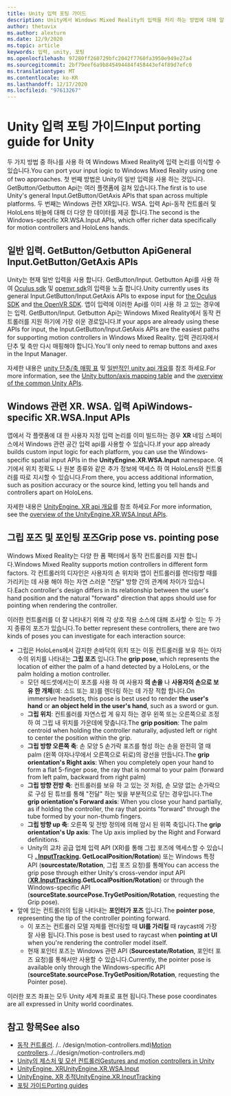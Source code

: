 ```yaml
---
title: Unity 입력 포팅 가이드
description: Unity에서 Windows Mixed Reality의 입력을 처리 하는 방법에 대해 알아봅니다.
author: thetuvix
ms.author: alexturn
ms.date: 12/9/2020
ms.topic: article
keywords: 입력, unity, 포팅
ms.openlocfilehash: 97280ff260729bfc2042f7760fa3950e949e27a4
ms.sourcegitcommit: 2bf79eef6a9b845494484f458443ef4f89d7efc0
ms.translationtype: MT
ms.contentlocale: ko-KR
ms.lasthandoff: 12/17/2020
ms.locfileid: "97613267"
---
```

# <a name="input-porting-guide-for-unity"></a><span data-ttu-id="d6267-104">Unity 입력 포팅 가이드</span><span class="sxs-lookup"><span data-stu-id="d6267-104">Input porting guide for Unity</span></span>

<span data-ttu-id="d6267-105">두 가지 방법 중 하나를 사용 하 여 Windows Mixed Reality에 입력 논리를 이식할 수 있습니다.</span><span class="sxs-lookup"><span data-stu-id="d6267-105">You can port your input logic to Windows Mixed Reality using one of two approaches.</span></span> <span data-ttu-id="d6267-106">첫 번째 방법은 Unity의 일반 입력을 사용 하는 것입니다. GetButton/Getbutton Api는 여러 플랫폼에 걸쳐 있습니다.</span><span class="sxs-lookup"><span data-stu-id="d6267-106">The first is to use Unity's general Input.GetButton/GetAxis APIs that span across multiple platforms.</span></span> <span data-ttu-id="d6267-107">두 번째는 Windows 관련 XR입니다. WSA. 입력 Api-동작 컨트롤러 및 HoloLens 바늘에 대해 더 다양 한 데이터를 제공 합니다.</span><span class="sxs-lookup"><span data-stu-id="d6267-107">The second is the Windows-specific XR.WSA.Input APIs, which offer richer data specifically for motion controllers and HoloLens hands.</span></span>

## <a name="general-inputgetbuttongetaxis-apis"></a><span data-ttu-id="d6267-108">일반 입력. GetButton/Getbutton Api</span><span class="sxs-lookup"><span data-stu-id="d6267-108">General Input.GetButton/GetAxis APIs</span></span>

<span data-ttu-id="d6267-109">Unity는 현재 일반 입력을 사용 합니다. GetButton/Input. Getbutton Api를 사용 하 여 [Oculus sdk](https://docs.unity3d.com/Manual/OculusControllers.html) 및 [openvr sdk](https://docs.unity3d.com/Manual/OpenVRControllers.html)의 입력을 노출 합니다.</span><span class="sxs-lookup"><span data-stu-id="d6267-109">Unity currently uses its general Input.GetButton/Input.GetAxis APIs to expose input for [the Oculus SDK](https://docs.unity3d.com/Manual/OculusControllers.html) and [the OpenVR SDK](https://docs.unity3d.com/Manual/OpenVRControllers.html).</span></span> <span data-ttu-id="d6267-110">앱이 입력에 이러한 Api를 이미 사용 하 고 있는 경우에는 입력. GetButton/Input. Getbutton Api는 Windows Mixed Reality에서 동작 컨트롤러를 지원 하기에 가장 쉬운 경로입니다.</span><span class="sxs-lookup"><span data-stu-id="d6267-110">If your apps are already using these APIs for input, the Input.GetButton/Input.GetAxis APIs are the easiest paths for supporting motion controllers in Windows Mixed Reality.</span></span> <span data-ttu-id="d6267-111">입력 관리자에서 단추 및 축만 다시 매핑해야 합니다.</span><span class="sxs-lookup"><span data-stu-id="d6267-111">You'll only need to remap buttons and axes in the Input Manager.</span></span>

<span data-ttu-id="d6267-112">자세한 내용은 [unity 단추/축 매핑 표](../unity/gestures-and-motion-controllers-in-unity.md#unity-buttonaxis-mapping-table) 및 [일반적인 unity api 개요](../unity/gestures-and-motion-controllers-in-unity.md#common-unity-apis-inputgetbuttongetaxis)를 참조 하세요.</span><span class="sxs-lookup"><span data-stu-id="d6267-112">For more information, see the [Unity button/axis mapping table](../unity/gestures-and-motion-controllers-in-unity.md#unity-buttonaxis-mapping-table) and the [overview of the common Unity APIs](../unity/gestures-and-motion-controllers-in-unity.md#common-unity-apis-inputgetbuttongetaxis).</span></span>

## <a name="windows-specific-xrwsainput-apis"></a><span data-ttu-id="d6267-113">Windows 관련 XR. WSA. 입력 Api</span><span class="sxs-lookup"><span data-stu-id="d6267-113">Windows-specific XR.WSA.Input APIs</span></span>

<span data-ttu-id="d6267-114">앱에서 각 플랫폼에 대 한 사용자 지정 입력 논리를 이미 빌드하는 경우 **XR** 네임 스페이스에서 Windows 관련 공간 입력 api를 사용할 수 있습니다.</span><span class="sxs-lookup"><span data-stu-id="d6267-114">If your app already builds custom input logic for each platform, you can use the Windows-specific spatial input APIs in the **UnityEngine.XR.WSA.Input** namespace.</span></span> <span data-ttu-id="d6267-115">여기에서 위치 정확도 나 원본 종류와 같은 추가 정보에 액세스 하 여 HoloLens와 컨트롤러를 따로 지시할 수 있습니다.</span><span class="sxs-lookup"><span data-stu-id="d6267-115">From there, you access additional information, such as position accuracy or the source kind, letting you tell hands and controllers apart on HoloLens.</span></span>

<span data-ttu-id="d6267-116">자세한 내용은 [UnityEngine. XR api 개요](../unity/gestures-and-motion-controllers-in-unity.md#windows-specific-apis-xrwsainput)를 참조 하세요.</span><span class="sxs-lookup"><span data-stu-id="d6267-116">For more information, see the [overview of the UnityEngine.XR.WSA.Input APIs](../unity/gestures-and-motion-controllers-in-unity.md#windows-specific-apis-xrwsainput).</span></span>

## <a name="grip-pose-vs-pointing-pose"></a><span data-ttu-id="d6267-117">그립 포즈 및 포인팅 포즈</span><span class="sxs-lookup"><span data-stu-id="d6267-117">Grip pose vs. pointing pose</span></span>

<span data-ttu-id="d6267-118">Windows Mixed Reality는 다양 한 폼 팩터에서 동작 컨트롤러를 지원 합니다.</span><span class="sxs-lookup"><span data-stu-id="d6267-118">Windows Mixed Reality supports motion controllers in different form factors.</span></span> <span data-ttu-id="d6267-119">각 컨트롤러의 디자인은 사용자의 손 위치와 앱이 컨트롤러를 렌더링할 때를 가리키는 데 사용 해야 하는 자연 스러운 "전달" 방향 간의 관계에 차이가 있습니다.</span><span class="sxs-lookup"><span data-stu-id="d6267-119">Each controller's design differs in its relationship between the user's hand position and the natural "forward" direction that apps should use for pointing when rendering the controller.</span></span>

<span data-ttu-id="d6267-120">이러한 컨트롤러를 더 잘 나타내기 위해 각 상호 작용 소스에 대해 조사할 수 있는 두 가지 종류의 포즈가 있습니다.</span><span class="sxs-lookup"><span data-stu-id="d6267-120">To better represent these controllers, there are two kinds of poses you can investigate for each interaction source:</span></span>

* <span data-ttu-id="d6267-121">그립은 HoloLens에서 감지한 손바닥의 위치 또는 이동 컨트롤러를 보유 하는 야자수의 위치를 나타내는 **그립 포즈** 입니다.</span><span class="sxs-lookup"><span data-stu-id="d6267-121">The **grip pose**, which represents the location of either the palm of a hand detected by a HoloLens, or the palm holding a motion controller.</span></span>
    * <span data-ttu-id="d6267-122">모던 헤드셋에서는이 포즈를 사용 하 여 사용자 **의 손을** 나 **사용자의 손으로 보유 한 개체**(예: 소드 또는 포)를 렌더링 하는 데 가장 적합 합니다.</span><span class="sxs-lookup"><span data-stu-id="d6267-122">On immersive headsets, this pose is best used to render **the user's hand** or **an object held in the user's hand**, such as a sword or gun.</span></span>
    * <span data-ttu-id="d6267-123">**그립 위치**: 컨트롤러를 자연스럽 게 유지 하는 경우 왼쪽 또는 오른쪽으로 조정 하 여 그립 내 위치를 가운데에 맞춥니다.</span><span class="sxs-lookup"><span data-stu-id="d6267-123">The **grip position**: The palm centroid when holding the controller naturally, adjusted left or right to center the position within the grip.</span></span>
    * <span data-ttu-id="d6267-124">**그립 방향 오른쪽 축**: 손 모양 5 손가락 포즈를 형성 하는 손을 완전히 열 때 palm (왼쪽 야자나무에서 오른쪽으로 뒤로)의 광선을 만듭니다.</span><span class="sxs-lookup"><span data-stu-id="d6267-124">The **grip orientation's Right axis**: When you completely open your hand to form a flat 5-finger pose, the ray that is normal to your palm (forward from left palm, backward from right palm)</span></span>
    * <span data-ttu-id="d6267-125">**그립 방향 전방 축**: 컨트롤러를 보유 하 고 있는 것 처럼, 손 모양 없는 손가락으로 구성 된 튜브를 통해 "전달" 하는 빛을 부분적으로 닫는 경우입니다.</span><span class="sxs-lookup"><span data-stu-id="d6267-125">The **grip orientation's Forward axis**: When you close your hand partially, as if holding the controller, the ray that points "forward" through the tube formed by your non-thumb fingers.</span></span>
    * <span data-ttu-id="d6267-126">**그립 방향 up 축**: 오른쪽 및 전방 정의에 의해 암시 된 위쪽 축입니다.</span><span class="sxs-lookup"><span data-stu-id="d6267-126">The **grip orientation's Up axis**: The Up axis implied by the Right and Forward definitions.</span></span>
    * <span data-ttu-id="d6267-127">Unity의 교차 공급 업체 입력 API (XR)를 통해 그립 포즈에 액세스할 수 있습니다 **[. InputTracking](https://docs.unity3d.com/ScriptReference/XR.InputTracking.html). GetLocalPosition/Rotation**) 또는 Windows 특정 API (**sourcestate/Rotation**, 그립 포즈 요청)를 통해</span><span class="sxs-lookup"><span data-stu-id="d6267-127">You can access the grip pose through either Unity's cross-vendor input API (**[XR.InputTracking](https://docs.unity3d.com/ScriptReference/XR.InputTracking.html).GetLocalPosition/Rotation**) or through the Windows-specific API (**sourceState.sourcePose.TryGetPosition/Rotation**, requesting the Grip pose).</span></span>
* <span data-ttu-id="d6267-128">앞에 있는 컨트롤러의 팁을 나타내는 **포인터가 포즈** 입니다.</span><span class="sxs-lookup"><span data-stu-id="d6267-128">The **pointer pose**, representing the tip of the controller pointing forward.</span></span>
    * <span data-ttu-id="d6267-129">이 포즈는 컨트롤러 모델 자체를 렌더링할 때 **UI를 가리킬** 때 raycast에 가장 잘 사용 됩니다.</span><span class="sxs-lookup"><span data-stu-id="d6267-129">This pose is best used to raycast when **pointing at UI** when you're rendering the controller model itself.</span></span>
    * <span data-ttu-id="d6267-130">현재 포인터 포즈는 Windows 관련 API (**Sourcestate/Rotation**, 포인터 포즈 요청)를 통해서만 사용할 수 있습니다.</span><span class="sxs-lookup"><span data-stu-id="d6267-130">Currently, the pointer pose is available only through the Windows-specific API (**sourceState.sourcePose.TryGetPosition/Rotation**, requesting the Pointer pose).</span></span>

<span data-ttu-id="d6267-131">이러한 포즈 좌표는 모두 Unity 세계 좌표로 표현 됩니다.</span><span class="sxs-lookup"><span data-stu-id="d6267-131">These pose coordinates are all expressed in Unity world coordinates.</span></span>

## <a name="see-also"></a><span data-ttu-id="d6267-132">참고 항목</span><span class="sxs-lookup"><span data-stu-id="d6267-132">See also</span></span>
* <span data-ttu-id="d6267-133">[동작 컨트롤러](). /.. /design/motion-controllers.md)</span><span class="sxs-lookup"><span data-stu-id="d6267-133">[Motion controllers]()../../design/motion-controllers.md)</span></span>
* [<span data-ttu-id="d6267-134">Unity의 제스처 및 모션 컨트롤러</span><span class="sxs-lookup"><span data-stu-id="d6267-134">Gestures and motion controllers in Unity</span></span>](../unity/gestures-and-motion-controllers-in-unity.md)
* [<span data-ttu-id="d6267-135">UnityEngine. XR</span><span class="sxs-lookup"><span data-stu-id="d6267-135">UnityEngine.XR.WSA.Input</span></span>](https://docs.unity3d.com/ScriptReference/XR.WSA.Input.InteractionManager.html)
* [<span data-ttu-id="d6267-136">UnityEngine. XR 추적</span><span class="sxs-lookup"><span data-stu-id="d6267-136">UnityEngine.XR.InputTracking</span></span>](https://docs.unity3d.com/ScriptReference/XR.InputTracking.html)
* [<span data-ttu-id="d6267-137">포팅 가이드</span><span class="sxs-lookup"><span data-stu-id="d6267-137">Porting guides</span></span>](porting-guides.md)

